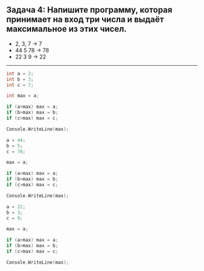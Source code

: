 ## Задача 4: Напишите программу, которая принимает на вход три числа и выдаёт максимальное из этих чисел.

+ 2, 3, 7 -> 7
+ 44 5 78 -> 78
+ 22 3 9 -> 22

___

``` C
int a = 2;
int b = 3;
int c = 7;

int max = a;

if (a>max) max = a;
if (b>max) max = b;
if (c>max) max = c;

Console.WriteLine(max);

a = 44;
b = 5;
c = 78;

max = a;

if (a>max) max = a;
if (b>max) max = b;
if (c>max) max = c;

Console.WriteLine(max);

a = 22;
b = 3;
c = 9;

max = a;

if (a>max) max = a;
if (b>max) max = b;
if (c>max) max = c;

Console.WriteLine(max);
```